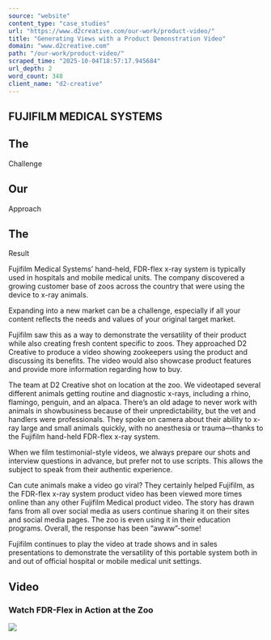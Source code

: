 ```yaml
---
source: "website"
content_type: "case_studies"
url: "https://www.d2creative.com/our-work/product-video/"
title: "Generating Views with a Product Demonstration Video"
domain: "www.d2creative.com"
path: "/our-work/product-video/"
scraped_time: "2025-10-04T18:57:17.945684"
url_depth: 2
word_count: 348
client_name: "d2-creative"
---
```


## FUJIFILM MEDICAL SYSTEMS

## The  
Challenge

## Our  
Approach

## The  
Result

Fujifilm Medical Systems’ hand-held, FDR-flex x-ray system is typically used in hospitals and mobile medical units. The company discovered a growing customer base of zoos across the country that were using the device to x-ray animals.

Expanding into a new market can be a challenge, especially if all your content reflects the needs and values of your original target market.

Fujifilm saw this as a way to demonstrate the versatility of their product while also creating fresh content specific to zoos. They approached D2 Creative to produce a video showing zookeepers using the product and discussing its benefits. The video would also showcase product features and provide more information regarding how to buy.

The team at D2 Creative shot on location at the zoo. We videotaped several different animals getting routine and diagnostic x-rays, including a rhino, flamingo, penguin, and an alpaca. There’s an old adage to never work with animals in showbusiness because of their unpredictability, but the vet and handlers were professionals. They spoke on camera about their ability to x-ray large and small animals quickly, with no anesthesia or trauma—thanks to the Fujifilm hand-held FDR-flex x-ray system.

When we film testimonial-style videos, we always prepare our shots and interview questions in advance, but prefer not to use scripts. This allows the subject to speak from their authentic experience.

Can cute animals make a video go viral? They certainly helped Fujifilm, as the FDR-flex x-ray system product video has been viewed more times online than any other Fujifilm Medical product video. The story has drawn fans from all over social media as users continue sharing it on their sites and social media pages. The zoo is even using it in their education programs. Overall, the response has been “awww”-some!

Fujifilm continues to play the video at trade shows and in sales presentations to demonstrate the versatility of this portable system both in and out of official hospital or mobile medical unit settings.

## Video

### Watch FDR-Flex in Action at the Zoo

[![](/wp-content/uploads/2022/02/button-play@2x.png)](https://vimeo.com/694965297)